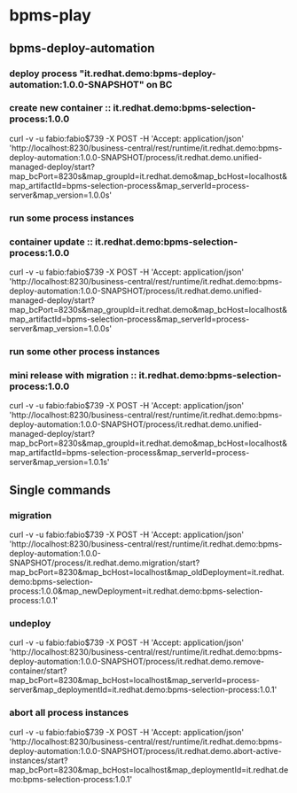 # bpms-play

## bpms-deploy-automation

### deploy process "it.redhat.demo:bpms-deploy-automation:1.0.0-SNAPSHOT" on BC 

### create new container :: it.redhat.demo:bpms-selection-process:1.0.0

curl -v -u fabio:fabio\$739 -X POST -H 'Accept: application/json' 'http://localhost:8230/business-central/rest/runtime/it.redhat.demo:bpms-deploy-automation:1.0.0-SNAPSHOT/process/it.redhat.demo.unified-managed-deploy/start?map_bcPort=8230s&map_groupId=it.redhat.demo&map_bcHost=localhost&map_artifactId=bpms-selection-process&map_serverId=process-server&map_version=1.0.0s'

### run some process instances

### container update :: it.redhat.demo:bpms-selection-process:1.0.0

curl -v -u fabio:fabio\$739 -X POST -H 'Accept: application/json' 'http://localhost:8230/business-central/rest/runtime/it.redhat.demo:bpms-deploy-automation:1.0.0-SNAPSHOT/process/it.redhat.demo.unified-managed-deploy/start?map_bcPort=8230s&map_groupId=it.redhat.demo&map_bcHost=localhost&map_artifactId=bpms-selection-process&map_serverId=process-server&map_version=1.0.0s'

### run some other process instances

### mini release with migration :: it.redhat.demo:bpms-selection-process:1.0.0

curl -v -u fabio:fabio\$739 -X POST -H 'Accept: application/json' 'http://localhost:8230/business-central/rest/runtime/it.redhat.demo:bpms-deploy-automation:1.0.0-SNAPSHOT/process/it.redhat.demo.unified-managed-deploy/start?map_bcPort=8230s&map_groupId=it.redhat.demo&map_bcHost=localhost&map_artifactId=bpms-selection-process&map_serverId=process-server&map_version=1.0.1s'

## Single commands

### migration
curl -v -u fabio:fabio\$739 -X POST -H 'Accept: application/json' 'http://localhost:8230/business-central/rest/runtime/it.redhat.demo:bpms-deploy-automation:1.0.0-SNAPSHOT/process/it.redhat.demo.migration/start?map_bcPort=8230&map_bcHost=localhost&map_oldDeployment=it.redhat.demo:bpms-selection-process:1.0.0&map_newDeployment=it.redhat.demo:bpms-selection-process:1.0.1'

### undeploy
curl -v -u fabio:fabio\$739 -X POST -H 'Accept: application/json' 'http://localhost:8230/business-central/rest/runtime/it.redhat.demo:bpms-deploy-automation:1.0.0-SNAPSHOT/process/it.redhat.demo.remove-container/start?map_bcPort=8230&map_bcHost=localhost&map_serverId=process-server&map_deploymentId=it.redhat.demo:bpms-selection-process:1.0.1'

### abort all process instances
curl -v -u fabio:fabio\$739 -X POST -H 'Accept: application/json' 'http://localhost:8230/business-central/rest/runtime/it.redhat.demo:bpms-deploy-automation:1.0.0-SNAPSHOT/process/it.redhat.demo.abort-active-instances/start?map_bcPort=8230&map_bcHost=localhost&map_deploymentId=it.redhat.demo:bpms-selection-process:1.0.1'


